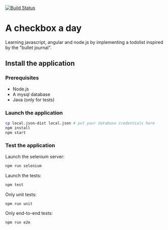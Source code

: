 [![Build Status](https://travis-ci.org/thomaslule/a-checkbox-a-day.svg?branch=master)](https://travis-ci.org/thomaslule/a-checkbox-a-day)

# A checkbox a day

Learning javascript, angular and node.js by implementing a todolist inspired by the "bullet journal".

## Install the application

### Prerequisites

- Node.js
- A mysql database
- Java (only for tests)

### Launch the application

```` bash
cp local.json-dist local.json # put your database credentials here
npm install
npm start
````

### Test the application

Launch the selenium server:

```` bash
npm run selenium
````

Launch the tests:

```` bash
npm test
````

Only unit tests:

```` bash
npm run unit
````

Only end-to-end tests:

```` bash
npm run e2e
````
